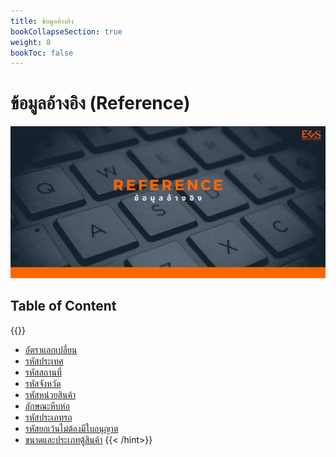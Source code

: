 ```yaml
---
title: ข้อมูลอ้างอิง 
bookCollapseSection: true
weight: 8
bookToc: false
---
```


ข้อมูลอ้างอิง (Reference)
===

![](https://github.com/ecs-support/knowledge-center/raw/master/img/reference.png)

## Table of Content  

{{<hint  warning>}}
-   [อัตราแลกเปลี่ยน](/knowledge-center/customs-clearance/docs/reference/exchange-rate/)
-   [รหัสประเทศ](/knowledge-center/customs-clearance/docs/reference/country/)
-   [รหัสสถานที่](/knowledge-center/customs-clearance/docs/reference/area/)
-   [รหัสจังหวัด](/knowledge-center/customs-clearance/docs/reference/province/)
-   [รหัสหน่วยสินค้า](/knowledge-center/customs-clearance/docs/reference/unit/)
-   [ลักษณะหีบห่อ](/knowledge-center/customs-clearance/docs/reference/package/)
-   [รหัสประเภทรถ](/knowledge-center/customs-clearance/docs/reference/cartype/)
-   [รหัสยกเว้นไม่ต้องมีใบอนุญาต](/knowledge-center/customs-clearance/docs/reference/exempt/)
-   [ขนาดและประเภทตู้สินค้า](/knowledge-center/customs-clearance/docs/reference/container-code/)
{{< /hint>}}


